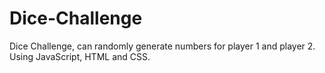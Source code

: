 # Dice-Challenge
Dice Challenge, can randomly generate numbers for player 1 and player 2. Using JavaScript, HTML and CSS.
